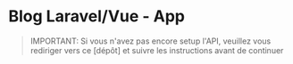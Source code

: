# Blog Laravel/Vue - App

> IMPORTANT: Si vous n'avez pas encore setup l'API, veuillez vous rediriger vers ce [dépôt] et suivre les instructions avant de continuer
